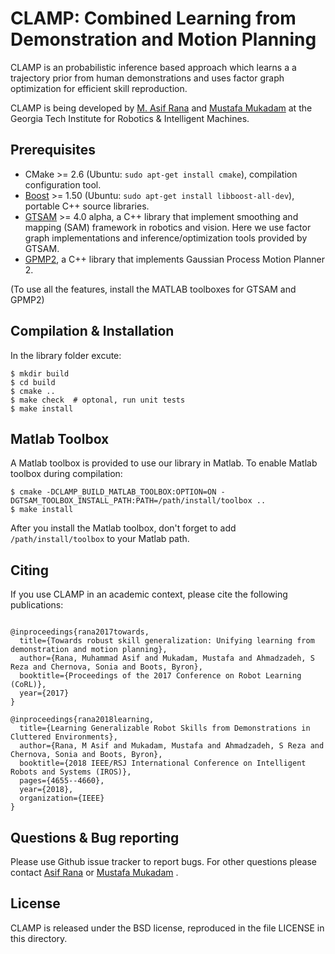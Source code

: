 CLAMP: Combined Learning from Demonstration and Motion Planning
===================================================
CLAMP is an probabilistic inference based approach which learns a a trajectory prior from human demonstrations and uses factor graph optimization for efficient skill reproduction. 

CLAMP is being developed by [M. Asif Rana](mailto:asif.rana@gatech.edu) and [Mustafa Mukadam](mailto:mmukadam3@gatech.edu) at the Georgia Tech Institute for Robotics & Intelligent Machines.

Prerequisites
------

- CMake >= 2.6 (Ubuntu: `sudo apt-get install cmake`), compilation configuration tool.
- [Boost](http://www.boost.org/) >= 1.50 (Ubuntu: `sudo apt-get install libboost-all-dev`), portable C++ source libraries.
- [GTSAM](https://bitbucket.org/gtborg/gtsam) >= 4.0 alpha, a C++ library that implement smoothing and mapping (SAM) framework in robotics and vision.
Here we use factor graph implementations and inference/optimization tools provided by GTSAM.
- [GPMP2](https://github.com/gtrll/gpmp2), a C++ library that implements Gaussian Process Motion Planner 2.

(To use all the features, install the MATLAB toolboxes for GTSAM and GPMP2)

Compilation & Installation
------

In the library folder excute:

```
$ mkdir build
$ cd build
$ cmake ..
$ make check  # optonal, run unit tests
$ make install
```


Matlab Toolbox
-----

A Matlab toolbox is provided to use our library in Matlab. To enable Matlab toolbox during compilation:

```
$ cmake -DCLAMP_BUILD_MATLAB_TOOLBOX:OPTION=ON -DGTSAM_TOOLBOX_INSTALL_PATH:PATH=/path/install/toolbox ..
$ make install
```

After you install the Matlab toolbox, don't forget to add `/path/install/toolbox` to your Matlab path.


Citing
-----

If you use CLAMP in an academic context, please cite the following publications:

```

@inproceedings{rana2017towards,
  title={Towards robust skill generalization: Unifying learning from demonstration and motion planning},
  author={Rana, Muhammad Asif and Mukadam, Mustafa and Ahmadzadeh, S Reza and Chernova, Sonia and Boots, Byron},
  booktitle={Proceedings of the 2017 Conference on Robot Learning (CoRL)},
  year={2017}
}

@inproceedings{rana2018learning,
  title={Learning Generalizable Robot Skills from Demonstrations in Cluttered Environments},
  author={Rana, M Asif and Mukadam, Mustafa and Ahmadzadeh, S Reza and Chernova, Sonia and Boots, Byron},
  booktitle={2018 IEEE/RSJ International Conference on Intelligent Robots and Systems (IROS)},
  pages={4655--4660},
  year={2018},
  organization={IEEE}
}

```

Questions & Bug reporting
-----

Please use Github issue tracker to report bugs. For other questions please contact [Asif Rana](mailto:asif.rana@gatech.edu)
or [Mustafa Mukadam](mailto:mmukadam3@gatech.edu) .


License
-----

CLAMP is released under the BSD license, reproduced in the file LICENSE in this directory.
